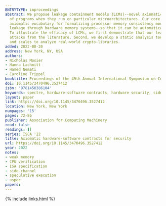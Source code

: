 ```yaml
---
ENTRYTYPE: inproceedings
abstract: We propose leakage containment models (LCMs)--novel axiomatic security contracts which support formally reasoning about the security guarantees
  of programs when they run on particular microarchitectures. Our core contribution is an axiomatic vocabulary for formalizing LCMs, derived from the established
  axiomatic vocabulary for formalizing processor memory consistency models. Using this vocabulary, we formalize microarchitectural leakage--focusing on
  leakage through hardware memory systems--so that it can be automatically detected in programs and provide a taxonomy for classifying said leakage by severity.
  To illustrate the efficacy of LCMs, we first demonstrate that our leakage definition faithfully captures a sampling of (transient and non-transient) microarchitectural
  attacks from the literature. Second, we develop a static analysis tool based on LCMs which automatically identifies Spectre vulnerabilities in programs
  and scales to analyze real-world crypto-libraries.
added: 2022-08-20
address: New York, NY, USA
authors:
- Nicholas Mosier
- Hanna Lachnitt
- Hamed Nemati
- Caroline Trippel
booktitle: Proceedings of the 49th Annual International Symposium on Computer Architecture
doi: 10.1145/3470496.3527412
isbn: '9781450386104'
keywords: spectre, hardware-software contracts, hardware security, side-channel attacks, memory consistency models
layout: paper
link: https://doi.org/10.1145/3470496.3527412
location: New York, New York
numpages: '15'
pages: 72-86
publisher: Association for Computing Machinery
read: false
readings: []
series: ISCA '22
title: Axiomatic hardware-software contracts for security
url: https://doi.org/10.1145/3470496.3527412
year: 2022
notes:
- weak memory
- CPU verification
- ISA specification
- side-channel
- speculative execution
- uspec
papers:
---
```

{% include links.html %}
